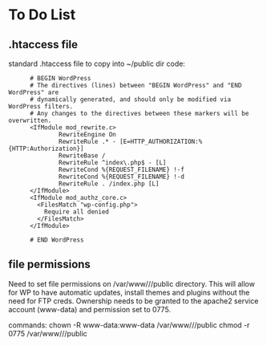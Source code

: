 # To Do List

## .htaccess file
standard .htaccess file to copy into ~/public dir
code: 
```
      # BEGIN WordPress
      # The directives (lines) between "BEGIN WordPress" and "END WordPress" are
      # dynamically generated, and should only be modified via WordPress filters.
      # Any changes to the directives between these markers will be overwritten.
      <IfModule mod_rewrite.c>
              RewriteEngine On
              RewriteRule .* - [E=HTTP_AUTHORIZATION:%{HTTP:Authorization}]
              RewriteBase /
              RewriteRule ^index\.php$ - [L]
              RewriteCond %{REQUEST_FILENAME} !-f
              RewriteCond %{REQUEST_FILENAME} !-d
              RewriteRule . /index.php [L]
      </IfModule>
      <IfModule mod_authz_core.c>
        <FilesMatch "wp-config.php">
          Require all denied
        </FilesMatch>
      </IfModule>

      # END WordPress
```

## file permissions
Need to set file permissions on /var/www/<username>/<dns>/public directory. This will allow for WP to have automatic updates, install themes and plugins without the need for FTP creds. Ownership needs to be granted to the apache2 service account (www-data) and permission set to 0775.

commands:
chown -R www-data:www-data /var/www/<username>/<dns>/public
chmod -r 0775 /var/www/<username>/<dns>/public